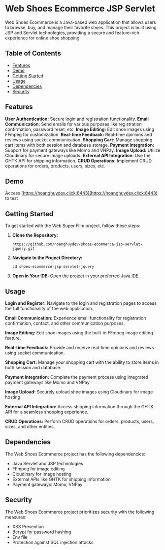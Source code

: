 # Web Shoes Ecommerce JSP Servlet

Web Shoes Ecommerce is a Java-based web application that allows users to browse, buy, and manage their favorite shoes. This project is built using JSP and Servlet technologies, providing a secure and feature-rich experience for online shoe shopping.

## Table of Contents

-   [Features](#features)
-   [Demo](#demo)
-   [Getting Started](#getting-started)
-   [Usage](#usage)
-   [Dependencies](#dependencies)
-   [Security](#security)

## Features

**User Authentication:** Secure login and registration functionality.
**Email Communication:** Send emails for various purposes like registration confirmation, password reset, etc.
**Image Editing:** Edit shoe images using FFmpeg for customization.
**Real-time Feedback:** Real-time opinions and reviews using socket communication.
**Shopping Cart:** Manage shopping cart items with both session and database storage.
**Payment Integration:** Support for payment gateways like Momo and VNPay.
**Image Upload:** Utilize Cloudinary for secure image uploads.
**External API Integration**: Use the GHTK API for shipping information.
**CRUD Operations:** Implement CRUD operations for orders, products, users, sizes, etc.

## Demo

Access [https://hoanghuydev.click:8443](https://hoanghuydev.click:8443) to test

## Getting Started

To get started with the Web Super Film project, follow these steps:

1. **Clone the Repository:**
    ```
    https://github.com/hoanghuydev/shoes-ecommerce-jsp-servlet-jquery.git
    ```
2. **Navigate to the Project Directory:**
    ```
    cd shoes-ecommerce-jsp-servlet-jquery
    ```
3. **Open in Your IDE:**
   Open the project in your preferred Java IDE.

## Usage

**Login and Register:**
Navigate to the login and registration pages to access the full functionality of the web application.

**Email Communication:**
Experience email functionality for registration confirmation, contact, and other communication purposes.

**Image Editing:**
Edit shoe images using the built-in FFmpeg image editing feature.

**Real-time Feedback:**
Provide and receive real-time opinions and reviews using socket communication.

**Shopping Cart:**
Manage your shopping cart with the ability to store items in both session and database.

**Payment Integration:**
Complete the payment process using integrated payment gateways like Momo and VNPay.

**Image Upload:**
Securely upload shoe images using Cloudinary for image hosting.

**External API Integration:**
Access shipping information through the GHTK API for a seamless shopping experience.

**CRUD Operations:**
Perform CRUD operations for orders, products, users, sizes, and other entities.

## Dependencies

The Web Shoes Ecommerce project has the following dependencies:
* Java Servlet and JSP technologies
* FFmpeg for image editing
* Cloudinary for image hosting
* External APIs like GHTK for shipping information
* Payment gateways: Momo, VNPay

## Security

The Web Shoes Ecommerce project prioritizes security with the following measures:

* XSS Prevention
* Bcrypt for password hashing
* Env file
* Protection against SQL injection attacks

